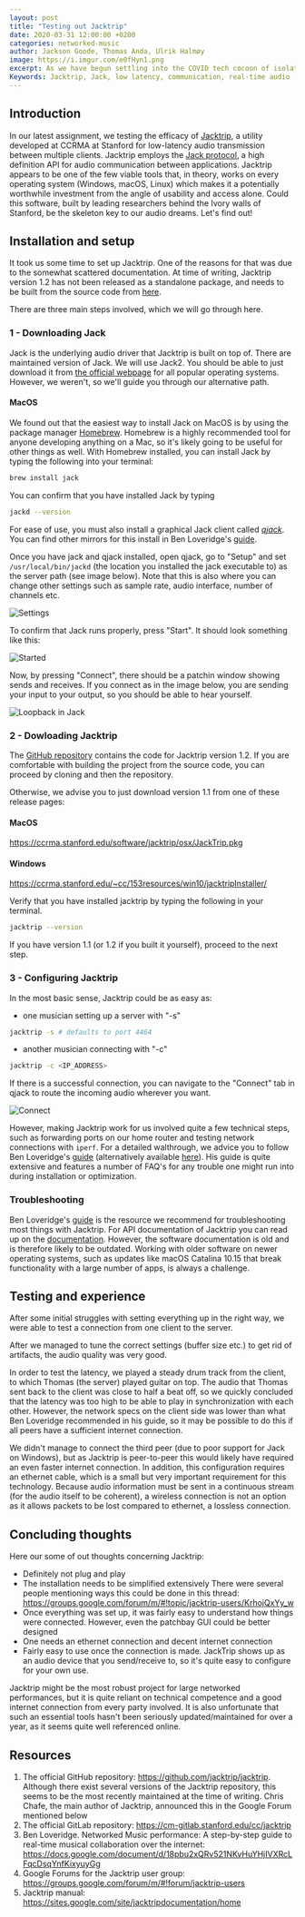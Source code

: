 ```yaml
---
layout: post
title: "Testing out Jacktrip"
date: 2020-03-31 12:00:00 +0200
categories: networked-music
author: Jackson Goode, Thomas Anda, Ulrik Halmøy
image: https://i.imgur.com/e0fHyn1.png
excerpt: As we have begun settling into the COVID tech cocoon of isolation, we test out a technology that might be able to fulfull our dreams of real-time audio communication. 
Keywords: Jacktrip, Jack, low latency, communication, real-time audio
--- 
```



## Introduction

In our latest assignment, we testing the efficacy of [Jacktrip](https://ccrma.stanford.edu/groups/soundwire/software/jacktrip/), a utility developed at CCRMA at Stanford for low-latency audio transmission between multiple clients. Jacktrip employs the [Jack protocol](https://jackaudio.org/), a high definition API for audio communication between applications. Jacktrip appears to be one of the few viable tools that, in theory, works on every operating system (Windows, macOS, Linux) which makes it a potentially worthwhile investment from the angle of usability and access alone. Could this software, built by leading researchers behind the Ivory walls of Stanford, be the skeleton key to our audio dreams. Let's find out!

## Installation and setup

It took us some time to set up Jacktrip. One of the reasons for that was due to the somewhat scattered documentation. At time of writing, Jacktrip version 1.2 has not been released as a standalone package, and needs to be built from the source code from [here](https://cm-gitlab.stanford.edu/cc/jacktrip).

There are three main steps involved, which we will go through here.

### 1 - Downloading Jack

Jack is the underlying audio driver that Jacktrip is built on top of. There are maintained version of Jack. We will use Jack2. You should be able to just download it from [the official webpage](https://jackaudio.org/downloads/) for all popular operating systems. However, we weren't, so we'll guide you through our alternative path.

#### MacOS

We found out that the easiest way to install Jack on MacOS is by using the package manager [Homebrew](https://brew.sh/). Homebrew is a highly recommended tool for anyone developing anything on a Mac, so it's likely going to be useful for other things as well. With Homebrew installed, you can install Jack by typing the following into your terminal:

```bash
brew install jack
```

You can confirm that you have installed Jack by typing 
```bash
jackd --version
```
For ease of use, you must also install a graphical Jack client called [*qjack*](https://github.com/jackaudio/jackaudio.github.com/releases/download/1.9.11/JackmacOS.0.92_b3.zip). You can find other mirrors for this install in Ben Loveridge's [guide](https://docs.google.com/document/d/18pbu2xQRv521NKvHuYHjIVXRcLFqcDsqYnfKixyuyGg).

Once you have jack and qjack installed, open qjack, go to "Setup" and set `/usr/local/bin/jackd` (the location you installed the jack executable to) as the server path (see image below). Note that this is also where you can change other settings such as sample rate, audio interface, number of channels etc.

![Settings](https://i.imgur.com/NNB6hzG.png)

To confirm that Jack runs properly, press "Start". It should look something like this:

![Started](https://i.imgur.com/e0fHyn1.png)

Now, by pressing "Connect", there should be a patchin window showing sends and receives. If you connect as in the image below, you are sending your input to your output, so you should be able to hear yourself.

![Loopback in Jack](https://i.imgur.com/TsMN9E2.png)


### 2 -  Dowloading Jacktrip

The [GitHub repository](https://github.com/jacktrip/jacktrip) contains the code for Jacktrip version 1.2. If you are comfortable with building the project from the source code, you can proceed by cloning and then the repository.

Otherwise, we advise you to just download version 1.1 from one of these release pages:

#### MacOS

https://ccrma.stanford.edu/software/jacktrip/osx/JackTrip.pkg

#### Windows 

https://ccrma.stanford.edu/~cc/153resources/win10/jacktripInstaller/

Verify that you have installed jacktrip by typing the following in your terminal.

```bash
jacktrip --version
```

If you have version 1.1 (or 1.2 if you built it yourself), proceed to the next step.

### 3 - Configuring Jacktrip

In the most basic sense, Jacktrip could be as easy as: 

- one musician setting up a server with "-s"
```bash
jacktrip -s # defaults to port 4464
```
- another musician connecting with "-c"
```bash
jacktrip -c <IP_ADDRESS>
```

If there is a successful connection, you can navigate to the "Connect" tab in qjack to route the incoming audio wherever you want.

![Connect](https://i.imgur.com/kgzMD8H.png)


However, making Jacktrip work for us involved quite a few technical steps, such as forwarding ports on our home router and testing network connections with `iperf`. For a detailed walthrough, we advice you to follow Ben Loveridge's [guide](https://docs.google.com/document/d/18pbu2xQRv521NKvHuYHjIVXRcLFqcDsqYnfKixyuyGg) (alternatively available [here](https://drive.google.com/a/uio.no/file/d/1hhHGA4N2AZUseakO13RLhA_mYCLMQO4Z/view?usp=sharing)). His guide is quite extensive and features a number of FAQ's for any trouble one might run into during installation or optimization.

### Troubleshooting

Ben Loveridge's [guide](https://docs.google.com/document/d/18pbu2xQRv521NKvHuYHjIVXRcLFqcDsqYnfKixyuyGg) is the resource we recommend for troubleshooting most things with Jacktrip. For API documentation of Jacktrip you can read up on the [documentation](https://ccrma.stanford.edu/groups/soundwire/software/jacktrip/). However, the software documentation is old and is therefore likely to be outdated. Working with older software on newer operating systems, such as updates like macOS Catalina 10.15 that break functionality with a large number of apps, is always a challenge.

## Testing and experience
After some initial struggles with setting everything up in the right way, we were able to test a connection from one client to the server.

After we managed to tune the correct settings (buffer size etc.) to get rid of artifacts, the audio quality was very good.

In order to test the latency, we played a steady drum track from the client, to which Thomas (the server) played guitar on top. The audio that Thomas sent back to the client was close to half a beat off, so we quickly concluded that the latency was too high to be able to play in synchronization with each other. However, the network specs on the client side was lower than what Ben Loveridge recommended in his guide, so it may be possible to do this if all peers have a sufficient internet connection.

We didn't manage to connect the third peer (due to poor support for Jack on Windows), but as Jacktrip is peer-to-peer this would likely have required an even faster internet connection. In addition, this configuration requires an ethernet cable, which is a small but very important requirement for this technology. Because audio information must be sent in a continuous stream (for the audio itself to be coherent), a wireless connection is not an option as it allows packets to be lost compared to ethernet, a lossless connection. 

## Concluding thoughts
Here our some of out thoughts concerning Jacktrip:
- Definitely not plug and play
- The installation needs to be simplified extensively
There were several people mentioning ways this could be done in this thread: https://groups.google.com/forum/m/#!topic/jacktrip-users/KrhojQxYy_w
- Once everything was set up, it was fairly easy to understand how things were connected. However, even the patchbay GUI could be better designed
- One needs an ethernet connection and decent internet connection
- Fairly easy to use once the connection is made. JackTrip shows up as an audio device that you send/receive to, so it's quite easy to configure for your own use.

Jacktrip might be the most robust project for large networked performances, but it is quite reliant on technical competence and a good internet connection from every party involved. It is also unfortunate that such an essential tools hasn't been seriously updated/maintained for over a year, as it seems quite well referenced online. 

## Resources 

1. The official GitHub repository: https://github.com/jacktrip/jacktrip. Although there exist several versions of the Jacktrip repository, this seems to be the most recently maintained at the time of writing. Chris Chafe, the main author of Jacktrip, announced this in the Google Forum mentioned below
2. The official GitLab repository: https://cm-gitlab.stanford.edu/cc/jacktrip
3. Ben Loveridge. Networked Music performance: A step-by-step guide to real-time  musical collaboration over the internet: https://docs.google.com/document/d/18pbu2xQRv521NKvHuYHjIVXRcLFqcDsqYnfKixyuyGg
4. Google Forums for the Jacktrip user group: https://groups.google.com/forum/m/#!forum/jacktrip-users
5. Jacktrip manual: https://sites.google.com/site/jacktripdocumentation/home
